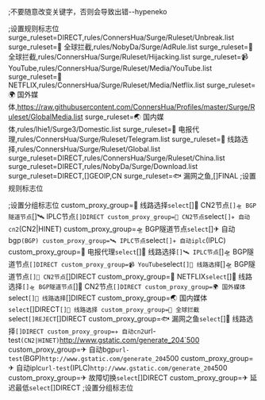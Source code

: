 ;不要随意改变关键字，否则会导致出错--hypeneko

;设置规则标志位
surge_ruleset=DIRECT,rules/ConnersHua/Surge/Ruleset/Unbreak.list
surge_ruleset=🛑 全球拦截,rules/NobyDa/Surge/AdRule.list
surge_ruleset=🛑 全球拦截,rules/ConnersHua/Surge/Ruleset/Hijacking.list
surge_ruleset=📹 YouTube,rules/ConnersHua/Surge/Ruleset/Media/YouTube.list
surge_ruleset=🎥 NETFLIX,rules/ConnersHua/Surge/Ruleset/Media/Netflix.list
surge_ruleset=🌍 国外媒体,https://raw.githubusercontent.com/ConnersHua/Profiles/master/Surge/Ruleset/GlobalMedia.list
surge_ruleset=🌏 国内媒体,rules/lhie1/Surge3/Domestic.list
surge_ruleset=📲 电报代理,rules/ConnersHua/Surge/Ruleset/Telegram.list
surge_ruleset=🔰 线路选择,rules/ConnersHua/Surge/Ruleset/Global.list
surge_ruleset=DIRECT,rules/ConnersHua/Surge/Ruleset/China.list
surge_ruleset=DIRECT,rules/NobyDa/Surge/Download.list
surge_ruleset=DIRECT,[]GEOIP,CN
surge_ruleset=🐟 漏网之鱼,[]FINAL
;设置规则标志位

;设置分组标志位
custom_proxy_group=🔰 线路选择`select`[]🚀 CN2节点`[]🛸 BGP隧道节点`[]🛰 IPLC节点`[]DIRECT
custom_proxy_group=🚀 CN2节点`select`[]✈ 自动cn2`(CN2|HINET)
custom_proxy_group=🛸 BGP隧道节点`select`[]✈ 自动bgp`(BGP)
custom_proxy_group=🛰 IPLC节点`select`[]✈ 自动iplc`(IPLC)
custom_proxy_group=📲 电报代理`select`[]🔰 线路选择`[]🛰 IPLC节点`[]🛸 BGP隧道节点`[]DIRECT
custom_proxy_group=📹 YouTube`select`[]🔰 线路选择`[]🛸 BGP隧道节点`[]🚀 CN2节点`[]DIRECT
custom_proxy_group=🎥 NETFLIX`select`[]🔰 线路选择`[]🛸 BGP隧道节点`[]🚀 CN2节点`[]DIRECT
custom_proxy_group=🌍 国外媒体`select`[]🔰 线路选择`[]DIRECT
custom_proxy_group=🌏 国内媒体`select`[]DIRECT`[]🔰 线路选择
custom_proxy_group=🛑 全球拦截`select`[]REJECT`[]DIRECT
custom_proxy_group=🐟 漏网之鱼`select`[]🔰 线路选择`[]DIRECT
custom_proxy_group=✈ 自动cn2`url-test`(CN2|HINET)`http://www.gstatic.com/generate_204`500
custom_proxy_group=✈ 自动bgp`url-test`(BGP)`http://www.gstatic.com/generate_204`500
custom_proxy_group=✈ 自动iplc`url-test`(IPLC)`http://www.gstatic.com/generate_204`500
custom_proxy_group=✈ 故障切换`select`[]DIRECT
custom_proxy_group=✈ 延迟最低`select`[]DIRECT
;设置分组标志位
